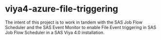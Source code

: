 # viya4-azure-file-triggering
The intent of this project is to work in tandem with the SAS Job Flow Scheduler and the SAS Event Monitor to enable File Event triggering in SAS Job Flow Scheduler in a SAS Viya 4.0 installation.
